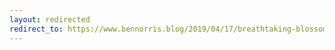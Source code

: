 ```yaml
---
layout: redirected
redirect_to: https://www.bennorris.blog/2019/04/17/breathtaking-blossom-view.html
---
```

